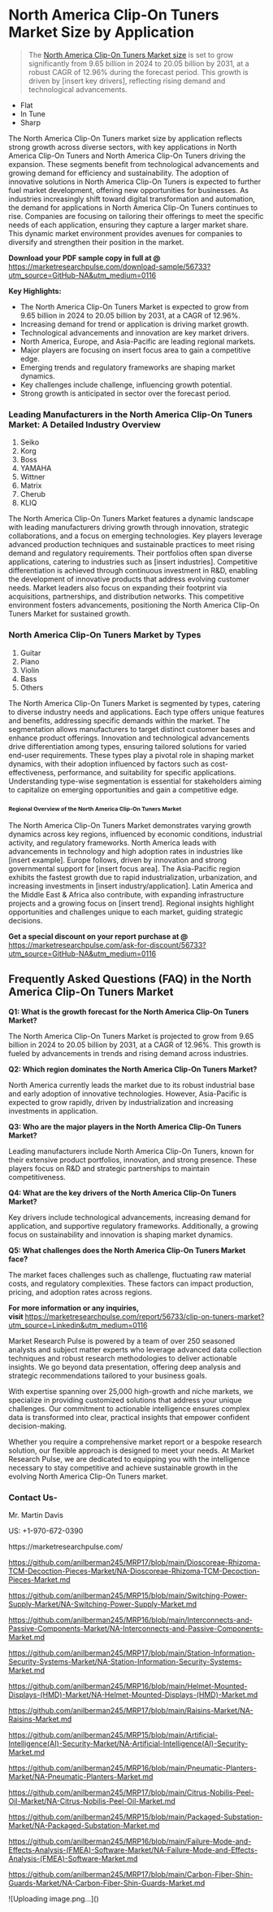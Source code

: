 <h1>North America Clip-On Tuners Market&nbsp;Size by Application</h1><blockquote><p>The <a href="https://marketresearchpulse.com/download-sample/56733?utm_source=GitHub-NA&amp;utm_medium=0116">North America Clip-On Tuners Market size</a> is set to grow significantly from 9.65 billion in 2024 to 20.05 billion by 2031, at a robust CAGR of 12.96% during the forecast period. This growth is driven by [insert key drivers], reflecting rising demand and technological advancements.</p></blockquote><ul><li>Flat<li> In Tune<li> Sharp</li></ul><p>The North America Clip-On Tuners market size by application reflects strong growth across diverse sectors, with key applications in North America Clip-On Tuners and North America Clip-On Tuners driving the expansion. These segments benefit from technological advancements and growing demand for efficiency and sustainability. The adoption of innovative solutions in North America Clip-On Tuners is expected to further fuel market development, offering new opportunities for businesses. As industries increasingly shift toward digital transformation and automation, the demand for applications in North America Clip-On Tuners continues to rise. Companies are focusing on tailoring their offerings to meet the specific needs of each application, ensuring they capture a larger market share. This dynamic market environment provides avenues for companies to diversify and strengthen their position in the market.</p><p><strong>Download your PDF sample copy in full at @ </strong><a href="https://marketresearchpulse.com/download-sample/56733?utm_source=GitHub-NA&amp;utm_medium=0116">https://marketresearchpulse.com/download-sample/56733?utm_source=GitHub-NA&amp;utm_medium=0116</a></p><p><strong>Key Highlights: </strong></p><ul><li>The North America Clip-On Tuners Market is expected to grow from 9.65 billion in 2024 to 20.05 billion by 2031, at a CAGR of 12.96%.</li><li>Increasing demand for trend or application is driving market growth.</li><li>Technological advancements and innovation are key market drivers.</li><li>North America, Europe, and Asia-Pacific are leading regional markets.</li><li>Major players are focusing on insert focus area to gain a competitive edge.</li><li>Emerging trends and regulatory frameworks are shaping market dynamics.</li><li>Key challenges include challenge, influencing growth potential.</li><li>Strong growth is anticipated in sector over the forecast period.</li></ul><h3>Leading Manufacturers in the North America Clip-On Tuners Market: A Detailed Industry Overview</h3><ol><li>Seiko</li><li>Korg</li><li>Boss</li><li>YAMAHA</li><li>Wittner</li><li>Matrix</li><li>Cherub</li><li>KLIQ</li></ol><div class="flex max-w-full flex-col flex-grow"><div class="min-h-8 text-message flex w-full flex-col items-end gap-2 whitespace-normal break-words [.text-message+&amp;]:mt-5" dir="auto" data-message-author-role="assistant" data-message-id="fd8432e4-4910-450d-b182-61b7bfb0a01f" data-message-model-slug="gpt-4o"><div class="flex w-full flex-col gap-1 empty:hidden first:pt-[3px]"><div class="markdown prose w-full break-words dark:prose-invert light"><p>The North America Clip-On Tuners Market features a dynamic landscape with leading manufacturers driving growth through innovation, strategic collaborations, and a focus on emerging technologies. Key players leverage advanced production techniques and sustainable practices to meet rising demand and regulatory requirements. Their portfolios often span diverse applications, catering to industries such as [insert industries]. Competitive differentiation is achieved through continuous investment in R&amp;D, enabling the development of innovative products that address evolving customer needs. Market leaders also focus on expanding their footprint via acquisitions, partnerships, and distribution networks. This competitive environment fosters advancements, positioning the North America Clip-On Tuners Market for sustained growth.</p></div></div></div></div><h3>North America Clip-On Tuners Market by Types</h3><ol><li>Guitar<li> Piano<li> Violin<li> Bass<li> Others</li></ol><div class="flex max-w-full flex-col flex-grow"><div class="min-h-8 text-message flex w-full flex-col items-end gap-2 whitespace-normal break-words [.text-message+&amp;]:mt-5" dir="auto" data-message-author-role="assistant" data-message-id="084470be-0bb7-4664-bddf-5156b4f41249" data-message-model-slug="gpt-4o-mini"><div class="flex w-full flex-col gap-1 empty:hidden first:pt-[3px]"><div class="markdown prose w-full break-words dark:prose-invert light"><p>The North America Clip-On Tuners Market is segmented by types, catering to diverse industry needs and applications. Each type offers unique features and benefits, addressing specific demands within the market. The segmentation allows manufacturers to target distinct customer bases and enhance product offerings. Innovation and technological advancements drive differentiation among types, ensuring tailored solutions for varied end-user requirements. These types play a pivotal role in shaping market dynamics, with their adoption influenced by factors such as cost-effectiveness, performance, and suitability for specific applications. Understanding type-wise segmentation is essential for stakeholders aiming to capitalize on emerging opportunities and gain a competitive edge.</p></div></div></div></div><h3><span style="font-size: 11px;">Regional Overview of the North America Clip-On Tuners Market</span></h3><div class="flex max-w-full flex-col flex-grow"><div class="min-h-8 text-message flex w-full flex-col items-end gap-2 whitespace-normal break-words [.text-message+&amp;]:mt-5" dir="auto" data-message-author-role="assistant" data-message-id="e9038762-ce64-4e30-91c9-9bd413514231" data-message-model-slug="gpt-4o-mini"><div class="flex w-full flex-col gap-1 empty:hidden first:pt-[3px]"><div class="markdown prose w-full break-words dark:prose-invert light"><p>The North America Clip-On Tuners Market demonstrates varying growth dynamics across key regions, influenced by economic conditions, industrial activity, and regulatory frameworks. North America leads with advancements in technology and high adoption rates in industries like [insert example]. Europe follows, driven by innovation and strong governmental support for [insert focus area]. The Asia-Pacific region exhibits the fastest growth due to rapid industrialization, urbanization, and increasing investments in [insert industry/application]. Latin America and the Middle East &amp; Africa also contribute, with expanding infrastructure projects and a growing focus on [insert trend]. Regional insights highlight opportunities and challenges unique to each market, guiding strategic decisions.</p></div></div></div></div><p><strong>Get a special discount on your report purchase at @ </strong><a href="https://marketresearchpulse.com/ask-for-discount/56733?utm_source=GitHub-NA&amp;utm_medium=0116">https://marketresearchpulse.com/ask-for-discount/56733?utm_source=GitHub-NA&amp;utm_medium=0116</a></p><h2>Frequently Asked Questions (FAQ) in the North America Clip-On Tuners Market</h2><p><strong>Q1: What is the growth forecast for the North America Clip-On Tuners Market?</strong></p><p>The North America Clip-On Tuners Market is projected to grow from 9.65 billion in 2024 to 20.05 billion by 2031, at a CAGR of 12.96%. This growth is fueled by advancements in trends and rising demand across industries.</p><p><strong>Q2: Which region dominates the North America Clip-On Tuners Market?</strong></p><p>North America currently leads the market due to its robust industrial base and early adoption of innovative technologies. However, Asia-Pacific is expected to grow rapidly, driven by industrialization and increasing investments in application.</p><p><strong>Q3: Who are the major players in the North America Clip-On Tuners Market?</strong></p><p>Leading manufacturers include North America Clip-On Tuners, known for their extensive product portfolios, innovation, and strong presence. These players focus on R&amp;D and strategic partnerships to maintain competitiveness.</p><p><strong>Q4: What are the key drivers of the North America Clip-On Tuners Market?</strong></p><p>Key drivers include technological advancements, increasing demand for application, and supportive regulatory frameworks. Additionally, a growing focus on sustainability and innovation is shaping market dynamics.</p><p><strong>Q5: What challenges does the North America Clip-On Tuners Market face?</strong></p><p>The market faces challenges such as challenge, fluctuating raw material costs, and regulatory complexities. These factors can impact production, pricing, and adoption rates across regions.</p><p><strong>For more information or any inquiries, visit&nbsp;</strong><a href="https://marketresearchpulse.com/report/56733/clip-on-tuners-market?utm_source=Linkedin&utm_medium=0116">https://marketresearchpulse.com/report/56733/clip-on-tuners-market?utm_source=Linkedin&utm_medium=0116</a></p><p>Market Research Pulse is powered by a team of over 250 seasoned analysts and subject matter experts who leverage advanced data collection techniques and robust research methodologies to deliver actionable insights. We go beyond data presentation, offering deep analysis and strategic recommendations tailored to your business goals.</p><p>With expertise spanning over 25,000 high-growth and niche markets, we specialize in providing customized solutions that address your unique challenges. Our commitment to actionable intelligence ensures complex data is transformed into clear, practical insights that empower confident decision-making.</p><p>Whether you require a comprehensive market report or a bespoke research solution, our flexible approach is designed to meet your needs. At Market Research Pulse, we are dedicated to equipping you with the intelligence necessary to stay competitive and achieve sustainable growth in the evolving North America Clip-On Tuners market.</p><h3><strong>Contact Us-</strong></h3><p>Mr. Martin Davis</p><p>US: +1-970-672-0390</p><p>https://marketresearchpulse.com/</p><p><a href="https://github.com/anilberman245/MRP17/blob/main/Dioscoreae-Rhizoma-TCM-Decoction-Pieces-Market/NA-Dioscoreae-Rhizoma-TCM-Decoction-Pieces-Market.md">https://github.com/anilberman245/MRP17/blob/main/Dioscoreae-Rhizoma-TCM-Decoction-Pieces-Market/NA-Dioscoreae-Rhizoma-TCM-Decoction-Pieces-Market.md</a></p><p><a href="https://github.com/anilberman245/MRP15/blob/main/Switching-Power-Supply-Market/NA-Switching-Power-Supply-Market.md">https://github.com/anilberman245/MRP15/blob/main/Switching-Power-Supply-Market/NA-Switching-Power-Supply-Market.md</a></p><p><a href="https://github.com/anilberman245/MRP16/blob/main/Interconnects-and-Passive-Components-Market/NA-Interconnects-and-Passive-Components-Market.md">https://github.com/anilberman245/MRP16/blob/main/Interconnects-and-Passive-Components-Market/NA-Interconnects-and-Passive-Components-Market.md</a></p><p><a href="https://github.com/anilberman245/MRP17/blob/main/Station-Information-Security-Systems-Market/NA-Station-Information-Security-Systems-Market.md">https://github.com/anilberman245/MRP17/blob/main/Station-Information-Security-Systems-Market/NA-Station-Information-Security-Systems-Market.md</a></p><p><a href="https://github.com/anilberman245/MRP16/blob/main/Helmet-Mounted-Displays-(HMD)-Market/NA-Helmet-Mounted-Displays-(HMD)-Market.md">https://github.com/anilberman245/MRP16/blob/main/Helmet-Mounted-Displays-(HMD)-Market/NA-Helmet-Mounted-Displays-(HMD)-Market.md</a></p><p><a href="https://github.com/anilberman245/MRP17/blob/main/Raisins-Market/NA-Raisins-Market.md">https://github.com/anilberman245/MRP17/blob/main/Raisins-Market/NA-Raisins-Market.md</a></p><p><a href="https://github.com/anilberman245/MRP15/blob/main/Artificial-Intelligence(AI)-Security-Market/NA-Artificial-Intelligence(AI)-Security-Market.md">https://github.com/anilberman245/MRP15/blob/main/Artificial-Intelligence(AI)-Security-Market/NA-Artificial-Intelligence(AI)-Security-Market.md</a></p><p><a href="https://github.com/anilberman245/MRP16/blob/main/Pneumatic-Planters-Market/NA-Pneumatic-Planters-Market.md">https://github.com/anilberman245/MRP16/blob/main/Pneumatic-Planters-Market/NA-Pneumatic-Planters-Market.md</a></p><p><a href="https://github.com/anilberman245/MRP17/blob/main/Citrus-Nobilis-Peel-Oil-Market/NA-Citrus-Nobilis-Peel-Oil-Market.md">https://github.com/anilberman245/MRP17/blob/main/Citrus-Nobilis-Peel-Oil-Market/NA-Citrus-Nobilis-Peel-Oil-Market.md</a></p><p><a href="https://github.com/anilberman245/MRP15/blob/main/Packaged-Substation-Market/NA-Packaged-Substation-Market.md">https://github.com/anilberman245/MRP15/blob/main/Packaged-Substation-Market/NA-Packaged-Substation-Market.md</a></p><p><a href="https://github.com/anilberman245/MRP16/blob/main/Failure-Mode-and-Effects-Analysis-(FMEA)-Software-Market/NA-Failure-Mode-and-Effects-Analysis-(FMEA)-Software-Market.md">https://github.com/anilberman245/MRP16/blob/main/Failure-Mode-and-Effects-Analysis-(FMEA)-Software-Market/NA-Failure-Mode-and-Effects-Analysis-(FMEA)-Software-Market.md</a></p><p><a href="https://github.com/anilberman245/MRP17/blob/main/Carbon-Fiber-Shin-Guards-Market/NA-Carbon-Fiber-Shin-Guards-Market.md">https://github.com/anilberman245/MRP17/blob/main/Carbon-Fiber-Shin-Guards-Market/NA-Carbon-Fiber-Shin-Guards-Market.md</a></p>
![Uploading image.png…]()
